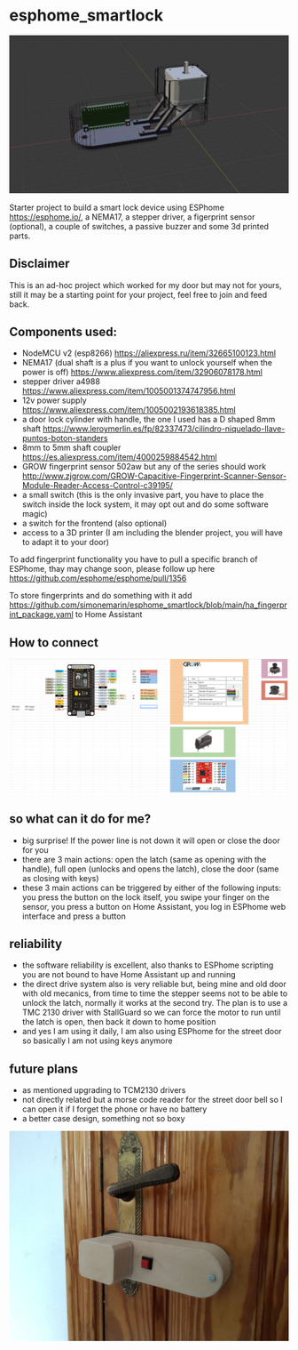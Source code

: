 # esphome_smartlock

![3D preview](https://github.com/simonemarin/esphome_smartlock/blob/main/3d_preview.png?raw=true)

Starter project to build a smart lock device using ESPhome https://esphome.io/, a NEMA17, a stepper driver, a figerprint sensor (optional), a couple of switches, a passive buzzer and some 3d printed parts.

## Disclaimer
This is an ad-hoc project which worked for my door but may not for yours, still it may be a starting point for your project, feel free to join and feed back.

## Components used:
- NodeMCU v2 (esp8266) https://aliexpress.ru/item/32665100123.html
- NEMA17 (dual shaft is a plus if you want to unlock yourself when the power is off) https://www.aliexpress.com/item/32906078178.html
- stepper driver a4988 https://www.aliexpress.com/item/1005001374747956.html
- 12v power supply https://www.aliexpress.com/item/1005002193618385.html
- a door lock cylinder with handle, the one I used has a D shaped 8mm shaft https://www.leroymerlin.es/fp/82337473/cilindro-niquelado-llave-puntos-boton-standers
- 8mm to 5mm shaft coupler https://es.aliexpress.com/item/4000259884542.html 
- GROW fingerprint sensor 502aw but any of the series should work http://www.zjgrow.com/GROW-Capacitive-Fingerprint-Scanner-Sensor-Module-Reader-Access-Control-c39195/
- a small switch (this is the only invasive part, you have to place the switch inside the lock system, it may opt out and do some software magic)
- a switch for the frontend (also optional)
- access to a 3D printer (I am including the blender project, you will have to adapt it to your door)

To add fingerprint functionality you have to pull a specific branch of ESPhome, thay may change soon, please follow up here https://github.com/esphome/esphome/pull/1356

To store fingerprints and do something with it add https://github.com/simonemarin/esphome_smartlock/blob/main/ha_fingerprint_package.yaml to Home Assistant 

## How to connect

![how to connect](https://github.com/simonemarin/esphome_smartlock/blob/main/ESPhome_smartlock.png?raw=true)

## so what can it do for me?
- big surprise! If the power line is not down it will open or close the door for you
- there are 3 main actions: open the latch (same as opening with the handle), full open (unlocks and opens the latch), close the door (same as closing with keys)
- these 3 main actions can be triggered by either of the following inputs: you press the button on the lock itself, you swipe your finger on the sensor, you press a button on Home Assistant, you log in ESPhome web interface and press a button

## reliability
- the software reliability is excellent, also thanks to ESPhome scripting you are not bound to have Home Assistant up and running
- the direct drive system also is very reliable but, being mine and old door with old mecanics, from time to time the stepper seems not to be able to unlock the latch, normally it works at the second try. The plan is to use a TMC 2130 driver with StallGuard so we can force the motor to run until the latch is open, then back it down to home position
- and yes I am using it daily, I am also using ESPhome for the street door so basically I am not using keys anymore

## future plans
- as mentioned upgrading to TCM2130 drivers
- not directly related but a morse code reader for the street door bell so I can open it if I forget the phone or have no battery
- a better case design, something not so boxy

![3preview](https://github.com/simonemarin/esphome_smartlock/blob/main/sl.jpg?raw=true)
